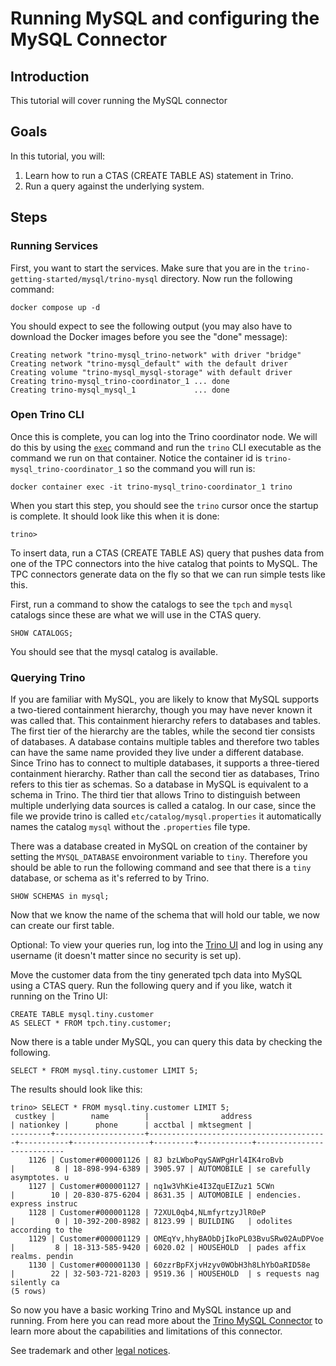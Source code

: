 # Running MySQL and configuring the MySQL Connector

## Introduction 
This tutorial will cover running the MySQL connector

## Goals
In this tutorial, you will:
 1. Learn how to run a CTAS (CREATE TABLE AS) statement in Trino.
 2. Run a query against the underlying system.
 
## Steps

### Running Services

First, you want to start the services. Make sure that you are in the 
`trino-getting-started/mysql/trino-mysql` directory. Now run the following
command:

```
docker compose up -d
```

You should expect to see the following output (you may also have to download
the Docker images before you see the "done" message):

```
Creating network "trino-mysql_trino-network" with driver "bridge"
Creating network "trino-mysql_default" with the default driver
Creating volume "trino-mysql_mysql-storage" with default driver
Creating trino-mysql_trino-coordinator_1 ... done
Creating trino-mysql_mysql_1             ... done
```

### Open Trino CLI

Once this is complete, you can log into the Trino coordinator node. We will
do this by using the [`exec`](https://docs.docker.com/engine/reference/commandline/exec/)
command and run the `trino` CLI executable as the command we run on that
container. Notice the container id is `trino-mysql_trino-coordinator_1` so the
command you will run is:

```
docker container exec -it trino-mysql_trino-coordinator_1 trino
```

When you start this step, you should see the `trino` cursor once the startup
is complete. It should look like this when it is done:
```
trino>
```


To insert data, run a CTAS (CREATE TABLE AS) query that pushes data from one of
the TPC connectors into the hive catalog that points to MySQL. The TPC
connectors generate data on the fly so that we can run simple tests like this.

First, run a command to show the catalogs to see the `tpch` and `mysql` catalogs
since these are what we will use in the CTAS query.

```
SHOW CATALOGS;
```

You should see that the mysql catalog is available. 

### Querying Trino

If you are familiar with MySQL, you are likely to know that MySQL supports a 
two-tiered containment hierarchy, though you may have never known it was called
that. This containment hierarchy refers to databases and tables. The first tier
of the hierarchy are the tables, while the second tier consists of databases. A
database contains multiple tables and therefore two tables can have the same 
name provided they live under a different database. Since Trino has to connect
to multiple databases, it supports a three-tiered containment hierarchy. Rather
than call the second tier as databases, Trino refers to this tier as schemas. So
a database in MySQL is equivalent to a schema in Trino. The third tier that 
allows Trino to distinguish between multiple underlying data sources is called a
catalog. In our case, since the file we provide trino is called 
`etc/catalog/mysql.properties` it automatically names the catalog `mysql` without
the `.properties` file type. 

There was a database created in MySQL on creation of the container by setting the
`MYSQL_DATABASE` envoironment variable to `tiny`. Therefore you should be able
to run the following command and see that there is a `tiny` database, or schema 
as it's referred to by Trino.

```
SHOW SCHEMAS in mysql;
```

Now that we know the name of the schema that will hold our table, we now can create our first table.

Optional: To view your queries run, log into the
[Trino UI](http://localhost:8080) and log in using any username (it doesn't
 matter since no security is set up).

Move the customer data from the tiny generated tpch data into MySQL using a CTAS
query. Run the following query and if you like, watch it running on the Trino UI:

```
CREATE TABLE mysql.tiny.customer
AS SELECT * FROM tpch.tiny.customer;
```

Now there is a table under MySQL, you can query this data by checking the
following.
```
SELECT * FROM mysql.tiny.customer LIMIT 5;
```

The results should look like this:
```
trino> SELECT * FROM mysql.tiny.customer LIMIT 5;
 custkey |        name        |                address                 | nationkey |      phone      | acctbal | mktsegment |
---------+--------------------+----------------------------------------+-----------+-----------------+---------+------------+---------------------------
    1126 | Customer#000001126 | 8J bzLWboPqySAWPgHrl4IK4roBvb          |         8 | 18-898-994-6389 | 3905.97 | AUTOMOBILE | se carefully asymptotes. u
    1127 | Customer#000001127 | nq1w3VhKie4I3ZquEIZuz1 5CWn            |        10 | 20-830-875-6204 | 8631.35 | AUTOMOBILE | endencies. express instruc
    1128 | Customer#000001128 | 72XUL0qb4,NLmfyrtzyJlR0eP              |         0 | 10-392-200-8982 | 8123.99 | BUILDING   | odolites according to the
    1129 | Customer#000001129 | OMEqYv,hhyBAObDjIkoPL03BvuSRw02AuDPVoe |         8 | 18-313-585-9420 | 6020.02 | HOUSEHOLD  | pades affix realms. pendin
    1130 | Customer#000001130 | 60zzrBpFXjvHzyv0WObH3h8LhYbOaRID58e    |        22 | 32-503-721-8203 | 9519.36 | HOUSEHOLD  | s requests nag silently ca
(5 rows)
```

So now you have a basic working Trino and MySQL instance up and running. From
here you can read more about the 
[Trino MySQL Connector](https://trino.io/docs/current/connector/mysql.html) 
to learn more about the capabilities and limitations of this connector.

See trademark and other [legal notices](https://trino.io/legal.html).
